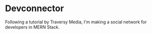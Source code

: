 # Devconnector

Following a tutorial by Traversy Media, I'm making a social network for developers in MERN Stack.
